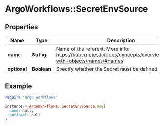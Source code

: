 # ArgoWorkflows::SecretEnvSource

## Properties

| Name | Type | Description | Notes |
| ---- | ---- | ----------- | ----- |
| **name** | **String** | Name of the referent. More info: https://kubernetes.io/docs/concepts/overview/working-with-objects/names/#names | [optional] |
| **optional** | **Boolean** | Specify whether the Secret must be defined | [optional] |

## Example

```ruby
require 'argo_workflows'

instance = ArgoWorkflows::SecretEnvSource.new(
  name: null,
  optional: null
)
```

